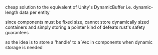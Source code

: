 cheap solution to the equivalent of Unity's DynamicBuffer i.e. dynamic-length data per entity

since components must be fixed size, cannot store dynamically sized containers
and simply storing a pointer kind of defeats rust's safety guarantees

so the idea is to store a 'handle' to a Vec in components when dynamic storage is needed